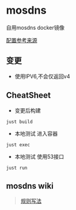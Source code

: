 # mosdns

自用mosdns docker镜像

[配置参考来源](https://github.com/pmkol/easymosdns)

## 变更

- 使用IPV6,不会仅返回v4

## CheatSheet

- 变更后构建

```shell
just build
```

- 本地测试 进入容器

```shell
just exec 
```

- 本地测试 使用53接口

```shell
just run
```

## mosdns wiki

> [规则写法](https://irine-sistiana.gitbook.io/mosdns-wiki/mosdns-v5/ru-he-pei-zhi-mosdns/yu-ming-pi-pei-gui-ze)
